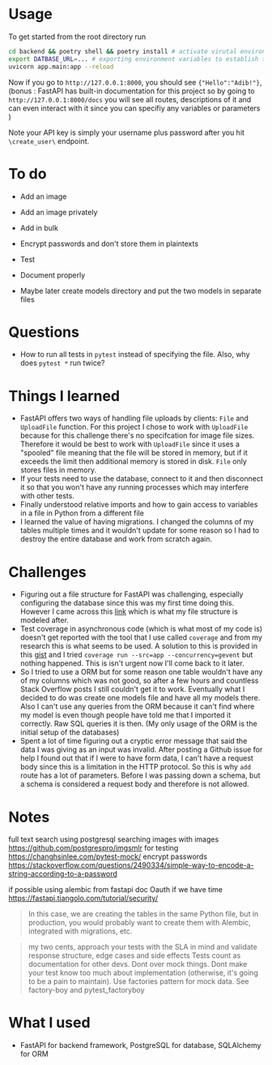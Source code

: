 # Usage

To get started from the root directory run

```bash
cd backend && poetry shell && poetry install # activate virutal environment and install dependencies
export DATBASE_URL=... # exporting environment variables to establish the connection to our database on the startup of our backend
uvicorn app.main:app --reload
```

Now if you go to `http://127.0.0.1:8000`, you should see `{"Hello":"Adib!"}`, (bonus : FastAPI has built-in documentation for this project so by going to `http://127.0.0.1:8000/docs` you will see all routes, descriptions of it and can even interact with it since you can specifiy any variables or parameters )

Note your API key is simply your username plus password after you hit `\create_user\` endpoint.

# To do

- Add an image
- Add an image privately
- Add in bulk

- Encrypt passwords and don't store them in plaintexts
- Test
- Document properly

- Maybe later create models directory and put the two models in separate files

# Questions

- How to run all tests in `pytest` instead of specifying the file. Also, why does `pytest *` run twice?

# Things I learned

- FastAPI offers two ways of handling file uploads by clients: `File` and `UploadFile` function. For this project I chose to work with `UploadFile` because for this challenge there's no specifcation for image file sizes. Therefore it would be best to work with `UploadFile` since it uses a "spooled" file meaning that the file will be stored in memory, but if it exceeds the limit then additional memory is stored in disk. `File` only stores files in memory.
- If your tests need to use the database, connect to it and then disconnect it so that you won't have any running processes which may interfere with other tests.
- Finally understood relative imports and how to gain access to variables in a file in Python from a different file
- I learned the value of having migrations. I changed the columns of my tables multiple times and it wouldn't update for some reason so I had to destroy the entire database and work from scratch again.

# Challenges

- Figuring out a file structure for FastAPI was challenging, especially configuring the database since this was my first time doing this. However I came across this [link](!https://testdriven.io/blog/fastapi-crud/) which is what my file structure is modeled after.
- Test coverage in asynchronous code (which is what most of my code is) doesn't get reported with the tool that I use called `coverage` and from my research this is what seems to be used. A solution to this is provided in this [gist](!https://gist.github.com/daviskirk/7e8495ca5b8150f9002c5bc80630fa5a#file-run-sh) and I tried `coverage run --src=app --concurrency=gevent` but nothing happened. This is isn't urgent now I'll come back to it later.
- So I tried to use a ORM but for some reason one table wouldn't have any of my columns which was not good, so after a few hours and countless Stack Overflow posts I still couldn't get it to work. Eventually what I decided to do was create one models file and have all my models there. Also I can't use any queries from the ORM because it can't find where my model is even though people have told me that I imported it correctly. Raw SQL queries it is then. (My only usage of the ORM is the initial setup of the databases)
- Spent a lot of time figuring out a cryptic error message that said the data I was giving as an input was invalid. After posting a Github issue for help I found out that if I were to have form data, I can't have a request body since this is a limitation in the HTTP protocol. So this is why `add` route has a lot of parameters. Before I was passing down a schema, but a schema is considered a request body and therefore is not allowed.

# Notes

full text search using postgresql
searching images with images https://github.com/postgrespro/imgsmlr
for testing https://changhsinlee.com/pytest-mock/
encrypt passwords
https://stackoverflow.com/questions/2490334/simple-way-to-encode-a-string-according-to-a-password

if possible using alembic
from fastapi doc
Oauth if we have time
https://fastapi.tiangolo.com/tutorial/security/

> In this case, we are creating the tables in the same Python file, but in production, you would probably want to create them with Alembic, integrated with migrations, etc.

> my two cents, approach your tests with the SLA in mind and validate response structure, edge cases and side effects Tests count as documentation for other devs. Dont over mock things. Dont make your test know too much about implementation (otherwise, it's going to be a pain to maintain). Use factories pattern for mock data. See factory-boy and pytest_factoryboy

# What I used

- FastAPI for backend framework, PostgreSQL for database, SQLAlchemy for ORM
